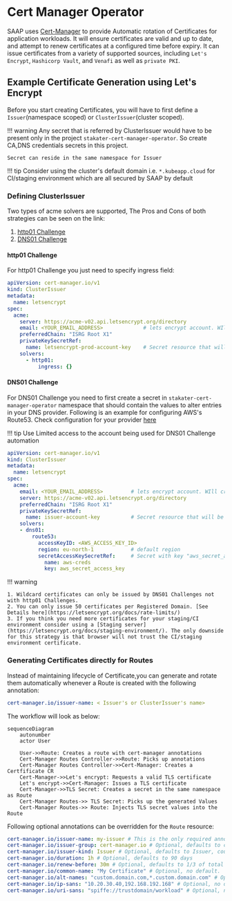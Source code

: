 # Cert Manager Operator

SAAP uses [Cert-Manager](https://cert-manager.io/) to provide Automatic rotation of Certificates for application workloads.
It will ensure certificates are valid and up to date, and attempt to renew certificates at a configured time before expiry. It can issue certificates from a variety of supported sources, including `Let's Encrypt`, `Hashicorp Vault`, and `Venafi` as well as `private PKI`.

## Example Certificate Generation using Let's Encrypt

Before you start creating Certificates, you will have to first define a `Issuer`(namespace scoped) or `ClusterIssuer`(cluster scoped).

!!! warning
    Any secret that is referred by ClusterIssuer would have to be present only in the project `stakater-cert-manager-operator`. So create CA,DNS credentials secrets in this project.

    Secret can reside in the same namespace for Issuer

!!! tip
    Consider using the cluster's default domain i.e. `*.kubeapp.cloud` for CI/staging environment which are all secured by SAAP by default

### Defining ClusterIssuer

Two types of acme solvers are supported, The Pros and Cons of both strategies can be seen on the link:

1. [http01 Challenge](https://letsencrypt.org/docs/challenge-types/#http-01-challenge)
1. [DNS01 Challenge](https://letsencrypt.org/docs/challenge-types/#dns-01-challenge)

#### http01 Challenge

For http01 Challenge you just need to specify ingress field:

```yaml
apiVersion: cert-manager.io/v1
kind: ClusterIssuer
metadata:
  name: letsencrypt
spec:
  acme:
    server: https://acme-v02.api.letsencrypt.org/directory
    email: <YOUR_EMAIL_ADDRESS>             # lets encrypt account. WIll create if not already exist
    preferredChain: "ISRG Root X1"
    privateKeySecretRef:
      name: letsencrypt-prod-account-key    # Secret resource that will be used to store the account's private key.
    solvers:
      - http01:
          ingress: {}
```

#### DNS01 Challenge

For DNS01 Challenge you need to first create a secret in `stakater-cert-manager-operator` namespace that should contain the values to alter entries in your DNS provider. Following is an example for configuring AWS's Route53. Check configuration for your provider [here](https://cert-manager.io/docs/configuration/acme/dns01/)

!!! tip
    Use Limited access to the account being used for DNS01 Challenge automation

```yaml
apiVersion: cert-manager.io/v1
kind: ClusterIssuer
metadata:
  name: letsencrypt
spec:
  acme:
    email: <YOUR_EMAIL_ADDRESS>         # lets encrypt account. WIll create if not already exist
    server: https://acme-v02.api.letsencrypt.org/directory
    preferredChain: "ISRG Root X1"
    privateKeySecretRef:
      name: issuer-account-key          # Secret resource that will be used to store the account's private key.
    solvers:
    - dns01:
        route53:
          accessKeyID: <AWS_ACCESS_KEY_ID>
          region: eu-north-1            # default region
          secretAccessKeySecretRef:     # Secret with key "aws_secret_access_key" must exist in `stakater-cert-manager-operator`
            name: aws-creds
            key: aws_secret_access_key
```

!!! warning

    1. Wildcard certificates can only be issued by DNS01 Challenges not with http01 Challenges.
    2. You can only issue 50 certificates per Registered Domain. [See Details here](https://letsencrypt.org/docs/rate-limits/)
    3. If you think you need more certificates for your staging/CI environment consider using a [Staging server](https://letsencrypt.org/docs/staging-environment/). The only downside for this strategy is that browser will not trust the CI/staging environment certificate.

### Generating Certificates directly for Routes

Instead of maintaining lifecycle of Certificate,you can generate and rotate them automatically whenever a Route is created with the following annotation:

```yaml
cert-manager.io/issuer-name: < Issuer's or ClusterIssuer's name>
```

The workflow will look as below:

```mermaid
sequenceDiagram
    autonumber
    actor User

    User->>Route: Creates a route with cert-manager annotations
    Cert-Manager Routes Controller->>Route: Picks up annotations
    Cert-Manager Routes Controller->>Cert-Manager: Creates a Certfificate CR
    Cert-Manager->>Let's encrypt: Requests a valid TLS certificate
    Let's encrypt->>Cert-Manager: Issues a TLS certificate
    Cert-Manager->>TLS Secret: Creates a secret in the same namespace as Route
    Cert-Manager Routes->> TLS Secret: Picks up the generated Values
    Cert-Manager Routes->> Route: Injects TLS secret values into the Route
```

Following optional annotations can be overridden for the `Route` resource:

```yaml
cert-manager.io/issuer-name: my-issuer # This is the only required annotation
cert-manager.io/issuer-group: cert-manager.io # Optional, defaults to cert-manager.io
cert-manager.io/issuer-kind: Issuer # Optional, defaults to Issuer, could be ClusterIssuer or an External Issuer
cert-manager.io/duration: 1h # Optional, defaults to 90 days
cert-manager.io/renew-before: 30m # Optional, defaults to 1/3 of total certificate duration.
cert-manager.io/common-name: "My Certificate" # Optional, no default.
cert-manager.io/alt-names: "custom.domain.com,*.custom.domain.com" # Optional, no default
cert-manager.io/ip-sans: "10.20.30.40,192.168.192.168" # Optional, no default
cert-manager.io/uri-sans: "spiffe://trustdomain/workload" # Optional, no default
```
